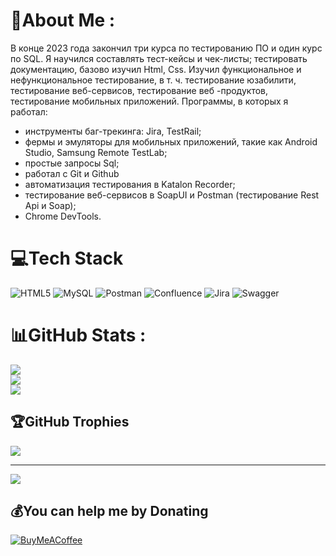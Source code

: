 # 💫About Me :
В конце 2023 года закончил три курса по тестированию ПО и один курс по SQL. 
Я научился составлять тест-кейсы и чек-листы; тестировать документацию, 
базово изучил Html, Сss. Изучил функциональное и нефункциональное тестирование, 
в т. ч. тестирование юзабилити, тестирование веб-сервисов, 
тестирование веб -продуктов, тестирование мобильных приложений. 
Программы, в которых я работал: 
- инструменты баг-трекинга: Jira, TestRail; 
- фермы и эмуляторы для мобильных приложений, 
такие как Android Studio, Samsung Remote TestLab; 
- простые запросы Sql; 
- работал с Git и Github 
- автоматизация тестирования в Katalon Recorder; 
- тестирование веб-сервисов в SoapUI и Postman (тестирование Rest Api и Soap); 
- Chrome DevTools.

# 💻Tech Stack
![HTML5](https://img.shields.io/badge/html5-%23E34F26.svg?style=for-the-badge&logo=html5&logoColor=white) ![MySQL](https://img.shields.io/badge/mysql-%2300f.svg?style=for-the-badge&logo=mysql&logoColor=white) ![Postman](https://img.shields.io/badge/Postman-FF6C37?style=for-the-badge&logo=postman&logoColor=white) ![Confluence](https://img.shields.io/badge/confluence-%23172BF4.svg?style=for-the-badge&logo=confluence&logoColor=white) ![Jira](https://img.shields.io/badge/jira-%230A0FFF.svg?style=for-the-badge&logo=jira&logoColor=white) ![Swagger](https://img.shields.io/badge/-Swagger-%23Clojure?style=for-the-badge&logo=swagger&logoColor=white)
# 📊GitHub Stats :
![](https://github-readme-stats.vercel.app/api?username=Absalamov-Nikita&theme=radical&hide_border=true&include_all_commits=false&count_private=false)<br/>
![](https://github-readme-streak-stats.herokuapp.com/?user=Absalamov-Nikita&theme=radical&hide_border=true)<br/>
![](https://github-readme-stats.vercel.app/api/top-langs/?username=Absalamov-Nikita&theme=radical&hide_border=true&include_all_commits=false&count_private=false&layout=compact)

## 🏆GitHub Trophies
![](https://github-trophies.vercel.app/?username=Absalamov-Nikita&theme=radical&no-frame=false&no-bg=false&margin-w=4)


---
[![](https://visitcount.itsvg.in/api?id=Absalamov-Nikita&icon=0&color=0)](https://visitcount.itsvg.in)

  ## 💰You can help me by Donating
  [![BuyMeACoffee](https://img.shields.io/badge/Buy%20Me%20a%20Coffee-ffdd00?style=for-the-badge&logo=buy-me-a-coffee&logoColor=black)](https://buymeacoffee.com/https://www.buymeacoffee.com/absalamovnikita) 

  <!-- Proudly created with GPRM ( https://gprm.itsvg.in ) -->
  
